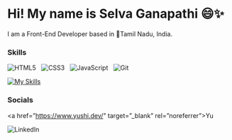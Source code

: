 # Hi! My name is Selva Ganapathi 😄✨
I am a Front-End Developer based in 📍Tamil Nadu, India.


### Skills

![HTML5](https://img.shields.io/badge/html5-%23E34F26.svg?style=for-the-badge&logo=html5&logoColor=white) &nbsp; ![CSS3](https://img.shields.io/badge/css3-%231572B6.svg?style=for-the-badge&logo=css3&logoColor=white) &nbsp; ![JavaScript](https://img.shields.io/badge/javascript-%23323330.svg?style=for-the-badge&logo=javascript&logoColor=%23F7DF1E) &nbsp; ![Git](https://img.shields.io/badge/git-%23F05033.svg?style=for-the-badge&logo=git&logoColor=white)

[![My Skills](https://skillicons.dev/icons?i=js,git)](https://skillicons.dev)

### Socials

<a href=”https://www.yushi.dev/" target=”_blank” rel=”noreferrer”>Yu</a>

![LinkedIn](https://img.shields.io/badge/linkedin-%230077B5.svg?style=for-the-badge&logo=linkedin&logoColor=white)

<!-- <a href=”https://www.linkedin.com/in/yushi95/"><img align=”left” src=”https://raw.githubusercontent.com/yushi1007/yushi1007/main/images/linkedin.svg" alt=”Yu Shi | LinkedIn” width=”21px”/></a>

**selva1011/selva1011** is a ✨ _special_ ✨ repository because its `README.md` (this file) appears on your GitHub profile.

Here are some ideas to get you started:

- 🔭 I’m currently working on ...
- 🌱 I’m currently learning ...
- 👯 I’m looking to collaborate on ...
- 🤔 I’m looking for help with ...
- 💬 Ask me about ...
- 📫 How to reach me: ...
- 😄 Pronouns: ...
- ⚡ Fun fact: ...
-->
